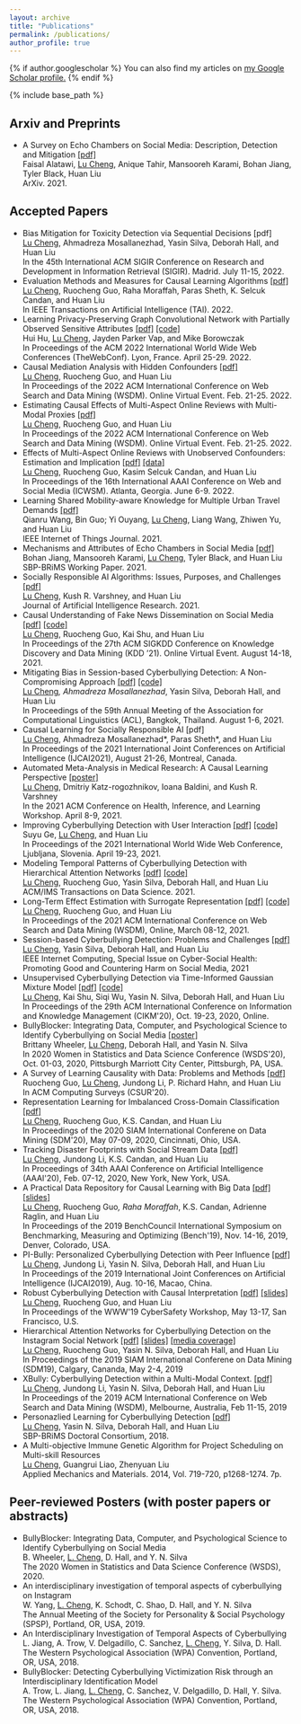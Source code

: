 ```yaml
---
layout: archive
title: "Publications"
permalink: /publications/
author_profile: true
---
```


{% if author.googlescholar %}
  You can also find my articles on <u><a href="{{author.googlescholar}}">my Google Scholar profile</a>.</u>
{% endif %}

{% include base_path %}

## Arxiv and Preprints
*   A Survey on Echo Chambers on Social Media: Description, Detection and Mitigation [[pdf]](https://www.google.com/url?q=https://urldefense.com/v3/__https://arxiv.org/pdf/2112.05084__;!!IKRxdwAv5BmarQ!Yg4z8y4L77OtWueFm6yXqfUmrFBQQyNc7wz4q3ASriwSH5ZYWZZ8Kn3zzVIUeiaZzhqYA9FTeYy5xt0$&source=gmail-html&ust=1661048459927000&usg=AOvVaw3t5gh1bQjovHp4hH1WX7bI)  
    Faisal Alatawi, <u>Lu Cheng</u>, Anique Tahir, Mansooreh Karami, Bohan Jiang, Tyler Black, Huan Liu  
    ArXiv. 2021.

## Accepted Papers
*   Bias Mitigation for Toxicity Detection via Sequential Decisions <a rel="noreferrer">[pdf]</a>  
    <u>Lu Cheng</u>, Ahmadreza Mosallanezhad, Yasin Silva, Deborah Hall, and Huan Liu  
    In the 45th International ACM SIGIR Conference on Research and Development in Information Retrieval (SIGIR). Madrid. July 11-15, 2022.
*   Evaluation Methods and Measures for Causal Learning Algorithms [[pdf]](https://www.google.com/url?q=https://urldefense.com/v3/__https://ieeexplore.ieee.org/stamp/stamp.jsp?arnumber%3D9709543__;!!IKRxdwAv5BmarQ!Yg4z8y4L77OtWueFm6yXqfUmrFBQQyNc7wz4q3ASriwSH5ZYWZZ8Kn3zzVIUeiaZzhqYA9FTLFxXAa8$&source=gmail-html&ust=1661048459927000&usg=AOvVaw2QXRn6qSDRkfT3xzzd61U0)  
    <u>Lu Cheng</u>, Ruocheng Guo, Raha Moraffah, Paras Sheth, K. Selcuk Candan, and Huan Liu  
    In IEEE Transactions on Artificial Intelligence (TAI). 2022.
*   Learning Privacy-Preserving Graph Convolutional Network with Partially Observed Sensitive Attributes [[pdf]](https://www.google.com/url?q=http://www.public.asu.edu/~lcheng35/LearningPrivacy-PreservingGraphConvolutionalNetworkwithPartiallyObservedSensitiveAttributes.pdf&source=gmail-html&ust=1661048459927000&usg=AOvVaw2zIapC0Tnd5eXxpWX6tlE0) [[code]](https://www.google.com/url?q=https://urldefense.com/v3/__https://github.com/HuiHu1/Privacy-Preserving-Graph-Convolutional-Network__;!!IKRxdwAv5BmarQ!Yg4z8y4L77OtWueFm6yXqfUmrFBQQyNc7wz4q3ASriwSH5ZYWZZ8Kn3zzVIUeiaZzhqYA9FT6dKmXRc$&source=gmail-html&ust=1661048459927000&usg=AOvVaw1RNHblT9SrtE59ky9YUDXg)  
    Hui Hu, <u>Lu Cheng</u>, Jayden Parker Vap, and Mike Borowczak  
    In Proceedings of the ACM 2022 International World Wide Web Conferences (TheWebConf). Lyon, France. April 25-29\. 2022.
*   Causal Mediation Analysis with Hidden Confounders [[pdf]](https://www.google.com/url?q=https://urldefense.com/v3/__https://arxiv.org/pdf/2102.11724__;!!IKRxdwAv5BmarQ!Yg4z8y4L77OtWueFm6yXqfUmrFBQQyNc7wz4q3ASriwSH5ZYWZZ8Kn3zzVIUeiaZzhqYA9FTg_0l2C8$&source=gmail-html&ust=1661048459927000&usg=AOvVaw3Z9-aCkQTAcE5s_bO4yNI0)  
    <u>Lu Cheng</u>, Ruocheng Guo, and Huan Liu  
    In Proceedings of the 2022 ACM International Conference on Web Search and Data Mining (WSDM). Online Virtual Event. Feb. 21-25\. 2022.
*   Estimating Causal Effects of Multi-Aspect Online Reviews with Multi-Modal Proxies [[pdf]](https://www.google.com/url?q=https://urldefense.com/v3/__https://arxiv.org/pdf/2112.10274__;!!IKRxdwAv5BmarQ!Yg4z8y4L77OtWueFm6yXqfUmrFBQQyNc7wz4q3ASriwSH5ZYWZZ8Kn3zzVIUeiaZzhqYA9FTfqlRdFQ$&source=gmail-html&ust=1661048459927000&usg=AOvVaw2JfHt6kHXftOc13hbPNv3C)  
    <u>Lu Cheng</u>, Ruocheng Guo, and Huan Liu  
    In Proceedings of the 2022 ACM International Conference on Web Search and Data Mining (WSDM). Online Virtual Event. Feb. 21-25\. 2022.
*   Effects of Multi-Aspect Online Reviews with Unobserved Confounders: Estimation and Implication [[pdf]](https://www.google.com/url?q=https://urldefense.com/v3/__https://arxiv.org/pdf/2110.01746.pdf__;!!IKRxdwAv5BmarQ!Yg4z8y4L77OtWueFm6yXqfUmrFBQQyNc7wz4q3ASriwSH5ZYWZZ8Kn3zzVIUeiaZzhqYA9FTOuDCE3g$&source=gmail-html&ust=1661048459927000&usg=AOvVaw0Y4F7IgzfkHGOYKAukWVHC) [[data]](https://www.google.com/url?q=https://urldefense.com/v3/__https://github.com/GitHubLuCheng/Effects-of-Multi-Aspect-Online-Reviews-with-Unobserved-Confounders__;!!IKRxdwAv5BmarQ!Yg4z8y4L77OtWueFm6yXqfUmrFBQQyNc7wz4q3ASriwSH5ZYWZZ8Kn3zzVIUeiaZzhqYA9FTcLRDcus$&source=gmail-html&ust=1661048459927000&usg=AOvVaw0zUtGfr1NxWXHUGlkafjYJ)  
    <u>Lu Cheng</u>, Ruocheng Guo, Kasim Selcuk Candan, and Huan Liu  
    In Proceedings of the 16th International AAAI Conference on Web and Social Media (ICWSM). Atlanta, Georgia. June 6-9\. 2022.
*   Learning Shared Mobility-aware Knowledge for Multiple Urban Travel Demands [[pdf]](https://www.google.com/url?q=https://urldefense.com/v3/__https://www.researchgate.net/publication/354834813_Learning_Shared_Mobility-aware_Knowledge_for_Multiple_Urban_Travel_Demands__;!!IKRxdwAv5BmarQ!Yg4z8y4L77OtWueFm6yXqfUmrFBQQyNc7wz4q3ASriwSH5ZYWZZ8Kn3zzVIUeiaZzhqYA9FT1TsHN2w$&source=gmail-html&ust=1661048459927000&usg=AOvVaw3zU-MWGv-w4ZFDGuQ_Dtfc)  
    Qianru Wang, Bin Guo; Yi Ouyang, <u>Lu Cheng</u>, Liang Wang, Zhiwen Yu, and Huan Liu  
    IEEE Internet of Things Journal. 2021.
*   Mechanisms and Attributes of Echo Chambers in Social Media [[pdf]](https://www.google.com/url?q=https://urldefense.com/v3/__https://arxiv.org/pdf/2106.05401.pdf__;!!IKRxdwAv5BmarQ!Yg4z8y4L77OtWueFm6yXqfUmrFBQQyNc7wz4q3ASriwSH5ZYWZZ8Kn3zzVIUeiaZzhqYA9FTLsyNwnw$&source=gmail-html&ust=1661048459927000&usg=AOvVaw19gbukc_3KuTwpEsyyJR4S)  
    Bohan Jiang, Mansooreh Karami, <u>Lu Cheng</u>, Tyler Black, and Huan Liu  
    SBP-BRiMS Working Paper. 2021.
*   Socially Responsible AI Algorithms: Issues, Purposes, and Challenges [[pdf]](https://www.google.com/url?q=https://urldefense.com/v3/__https://arxiv.org/pdf/2101.02032.pdf__;!!IKRxdwAv5BmarQ!Yg4z8y4L77OtWueFm6yXqfUmrFBQQyNc7wz4q3ASriwSH5ZYWZZ8Kn3zzVIUeiaZzhqYA9FTN30NAKA$&source=gmail-html&ust=1661048459928000&usg=AOvVaw0SfBXi5gVOvKzGHZ-TycT8)  
    <u>Lu Cheng</u>, Kush R. Varshney, and Huan Liu  
    Journal of Artificial Intelligence Research. 2021.
*   Causal Understanding of Fake News Dissemination on Social Media [[pdf]](https://www.google.com/url?q=https://urldefense.com/v3/__http://www.cs.iit.edu/*kshu/files/kdd_causal.pdf__;fg!!IKRxdwAv5BmarQ!Yg4z8y4L77OtWueFm6yXqfUmrFBQQyNc7wz4q3ASriwSH5ZYWZZ8Kn3zzVIUeiaZzhqYA9FTw6M25pM$&source=gmail-html&ust=1661048459928000&usg=AOvVaw2eVupFtpFOzolkuIGHoPip) [[code]](https://www.google.com/url?q=https://urldefense.com/v3/__https://github.com/GitHubLuCheng/Causal-Understanding-of-Fake-News-Dissemination__;!!IKRxdwAv5BmarQ!Yg4z8y4L77OtWueFm6yXqfUmrFBQQyNc7wz4q3ASriwSH5ZYWZZ8Kn3zzVIUeiaZzhqYA9FTYlF8yqE$&source=gmail-html&ust=1661048459928000&usg=AOvVaw3a8IsbOzaMgGDPueByH0M9)  
    <u>Lu Cheng</u>, Ruocheng Guo, Kai Shu, and Huan Liu  
    In Proceedings of the 27th ACM SIGKDD Conference on Knowledge Discovery and Data Mining (KDD ’21). Online Virtual Event. August 14-18, 2021.
*   Mitigating Bias in Session-based Cyberbullying Detection: A Non-Compromising Approach [[pdf]](https://www.google.com/url?q=https://urldefense.com/v3/__https://www.researchgate.net/publication/352573248_Mitigating_Bias_in_Session-based_Cyberbullying_Detection_A_Non-Compromising_Approach__;!!IKRxdwAv5BmarQ!Yg4z8y4L77OtWueFm6yXqfUmrFBQQyNc7wz4q3ASriwSH5ZYWZZ8Kn3zzVIUeiaZzhqYA9FTPmPi4W0$&source=gmail-html&ust=1661048459928000&usg=AOvVaw0TljEVRXy19OIUao-zZ5cW) [[code]](https://www.google.com/url?q=https://urldefense.com/v3/__https://github.com/GitHubLuCheng/MitigateBiasSessionCB__;!!IKRxdwAv5BmarQ!Yg4z8y4L77OtWueFm6yXqfUmrFBQQyNc7wz4q3ASriwSH5ZYWZZ8Kn3zzVIUeiaZzhqYA9FTp8jGMkw$&source=gmail-html&ust=1661048459928000&usg=AOvVaw1rmSJ5kb4wk7qTbticsAgo)  
    <u>Lu Cheng</u>*, Ahmadreza Mosallanezhad*, Yasin Silva, Deborah Hall, and Huan Liu  
    In Proceedings of the 59th Annual Meeting of the Association for Computational Linguistics (ACL), Bangkok, Thailand. August 1-6, 2021.
*   Causal Learning for Socially Responsible AI <a rel="noreferrer">[pdf]</a>  
    <u>Lu Cheng</u>, Ahmadreza Mosallanezhad*, Paras Sheth*, and Huan Liu  
    In Proceedings of the 2021 International Joint Conferences on Artificial Intelligence (IJCAI2021), August 21-26, Montreal, Canada.
*   Automated Meta-Analysis in Medical Research: A Causal Learning Perspective [[poster]](https://www.google.com/url?q=http://www.public.asu.edu/~lcheng35/ACM%2520CHIL.pdf&source=gmail-html&ust=1661048459928000&usg=AOvVaw22FB6mC09Hs0WO104qdB4R)  
    <u>Lu Cheng</u>, Dmitriy Katz-rogozhnikov, Ioana Baldini, and Kush R. Varshney  
    In the 2021 ACM Conference on Health, Inference, and Learning Workshop. April 8-9, 2021.
*   Improving Cyberbullying Detection with User Interaction [[pdf]](https://www.google.com/url?q=https://urldefense.com/v3/__https://arxiv.org/pdf/2011.00449.pdf__;!!IKRxdwAv5BmarQ!Yg4z8y4L77OtWueFm6yXqfUmrFBQQyNc7wz4q3ASriwSH5ZYWZZ8Kn3zzVIUeiaZzhqYA9FToJeyhck$&source=gmail-html&ust=1661048459928000&usg=AOvVaw3xM0B6WjWeeEkTY7fKSrBW) [[code]](https://www.google.com/url?q=https://urldefense.com/v3/__https://github.com/gesy17/TGBully__;!!IKRxdwAv5BmarQ!Yg4z8y4L77OtWueFm6yXqfUmrFBQQyNc7wz4q3ASriwSH5ZYWZZ8Kn3zzVIUeiaZzhqYA9FTV43o-2E$&source=gmail-html&ust=1661048459928000&usg=AOvVaw1H-h4Ki7s3Dq8DkR8_G1zF)  
    Suyu Ge, <u>Lu Cheng</u>, and Huan Liu  
    In Proceedings of the 2021 International World Wide Web Conference, Ljubljana, Slovenia. April 19-23, 2021.
*   Modeling Temporal Patterns of Cyberbullying Detection with Hierarchical Attention Networks [[pdf]](https://www.google.com/url?q=https://urldefense.com/v3/__https://www.researchgate.net/publication/347571703_Modeling_Temporal_Patterns_of_Cyberbullying_Detection_with_Hierarchical_Attention_Networks__;!!IKRxdwAv5BmarQ!Yg4z8y4L77OtWueFm6yXqfUmrFBQQyNc7wz4q3ASriwSH5ZYWZZ8Kn3zzVIUeiaZzhqYA9FTcsFZ6WE$&source=gmail-html&ust=1661048459928000&usg=AOvVaw2004B4_xPMmdiqb3BOTF_U) [[code]](https://www.google.com/url?q=https://urldefense.com/v3/__https://github.com/GitHubLuCheng/Modeling-Temporal-Patterns-of-Cyberbullying-Detection__;!!IKRxdwAv5BmarQ!Yg4z8y4L77OtWueFm6yXqfUmrFBQQyNc7wz4q3ASriwSH5ZYWZZ8Kn3zzVIUeiaZzhqYA9FT4jdvsNM$&source=gmail-html&ust=1661048459928000&usg=AOvVaw3iuLe6l3Ow7bsona4qyZ6J)  
    <u>Lu Cheng</u>, Ruocheng Guo, Yasin Silva, Deborah Hall, and Huan Liu  
    ACM/IMS Transactions on Data Science. 2021.
*   Long-Term Effect Estimation with Surrogate Representation [[pdf]](https://www.google.com/url?q=https://urldefense.com/v3/__https://arxiv.org/pdf/2008.08236.pdf__;!!IKRxdwAv5BmarQ!Yg4z8y4L77OtWueFm6yXqfUmrFBQQyNc7wz4q3ASriwSH5ZYWZZ8Kn3zzVIUeiaZzhqYA9FT-oY4mvw$&source=gmail-html&ust=1661048459928000&usg=AOvVaw0xKLjwypBN4KAijG5TsOmN) [[code]](https://www.google.com/url?q=https://urldefense.com/v3/__https://github.com/GitHubLuCheng/LTEE__;!!IKRxdwAv5BmarQ!Yg4z8y4L77OtWueFm6yXqfUmrFBQQyNc7wz4q3ASriwSH5ZYWZZ8Kn3zzVIUeiaZzhqYA9FTrBAOqKY$&source=gmail-html&ust=1661048459928000&usg=AOvVaw20H5LVQHDKZDL4xOPcFPea)  
    <u>Lu Cheng</u>, Ruocheng Guo, and Huan Liu  
    In Proceedings of the 2021 ACM International Conference on Web Search and Data Mining (WSDM), Online, March 08-12, 2021.
*   Session-based Cyberbullying Detection: Problems and Challenges [[pdf]](https://www.google.com/url?q=https://urldefense.com/v3/__https://www.researchgate.net/publication/344754725_Session-based_Cyberbullying_Detection_Problems_and_Challenges__;!!IKRxdwAv5BmarQ!Yg4z8y4L77OtWueFm6yXqfUmrFBQQyNc7wz4q3ASriwSH5ZYWZZ8Kn3zzVIUeiaZzhqYA9FTdn9Zlso$&source=gmail-html&ust=1661048459928000&usg=AOvVaw1Q5LEwUyJ-bp4ZNRXJxpvw)  
    <u>Lu Cheng</u>, Yasin Silva, Deborah Hall, and Huan Liu  
    IEEE Internet Computing, Special Issue on Cyber-Social Health: Promoting Good and Countering Harm on Social Media, 2021
*   Unsupervised Cyberbullying Detection via Time-Informed Gaussian Mixture Model [[pdf]](https://www.google.com/url?q=https://urldefense.com/v3/__https://www.researchgate.net/publication/343485911_Unsupervised_Cyberbullying_Detection_via_Time-Informed_Gaussian_Mixture_Model__;!!IKRxdwAv5BmarQ!Yg4z8y4L77OtWueFm6yXqfUmrFBQQyNc7wz4q3ASriwSH5ZYWZZ8Kn3zzVIUeiaZzhqYA9FTE7unq5A$&source=gmail-html&ust=1661048459928000&usg=AOvVaw1ijHp3wTdwVo652ESjlkL7) [[code]](https://www.google.com/url?q=https://urldefense.com/v3/__https://github.com/GitHubLuCheng/UCD__;!!IKRxdwAv5BmarQ!Yg4z8y4L77OtWueFm6yXqfUmrFBQQyNc7wz4q3ASriwSH5ZYWZZ8Kn3zzVIUeiaZzhqYA9FT1HoG5ww$&source=gmail-html&ust=1661048459928000&usg=AOvVaw2Lb1q_TxegxYluh2vQ6YC6)  
    <u>Lu Cheng</u>, Kai Shu, Siqi Wu, Yasin N. Silva, Deborah Hall, and Huan Liu  
    In Proceedings of the 29th ACM International Conference on Information and Knowledge Management (CIKM'20), Oct. 19-23, 2020, Online.
*   BullyBlocker: Integrating Data, Computer, and Psychological Science to Identify Cyberbullying on Social Media [[poster]](https://www.google.com/url?q=http://www.public.asu.edu/~lcheng35/Wheeler_309551.pdf&source=gmail-html&ust=1661048459928000&usg=AOvVaw34fefA8Q_dli6OT658nZM_)  
    Brittany Wheeler, <u>Lu Cheng</u>, Deborah Hall, and Yasin N. Silva  
    In 2020 Women in Statistics and Data Science Conference (WSDS'20), Oct. 01-03, 2020, Pittsburgh Marriott City Center, Pittsburgh, PA, USA.
*   A Survey of Learning Causality with Data: Problems and Methods [[pdf]](https://www.google.com/url?q=https://urldefense.com/v3/__https://arxiv.org/pdf/1809.09337.pdf__;!!IKRxdwAv5BmarQ!Yg4z8y4L77OtWueFm6yXqfUmrFBQQyNc7wz4q3ASriwSH5ZYWZZ8Kn3zzVIUeiaZzhqYA9FT8NQ0dpY$&source=gmail-html&ust=1661048459928000&usg=AOvVaw0JB4J6ubwcZ6I22xbOQvTg)  
    Ruocheng Guo, <u>Lu Cheng</u>, Jundong Li, P. Richard Hahn, and Huan Liu  
    In ACM Computing Surveys (CSUR'20).
*   Representation Learning for Imbalanced Cross-Domain Classification [[pdf]](https://www.google.com/url?q=https://urldefense.com/v3/__https://www.researchgate.net/publication/339052207_Representation_Learning_for_Imbalanced_Cross-Domain_Classification__;!!IKRxdwAv5BmarQ!Yg4z8y4L77OtWueFm6yXqfUmrFBQQyNc7wz4q3ASriwSH5ZYWZZ8Kn3zzVIUeiaZzhqYA9FTEyLZbok$&source=gmail-html&ust=1661048459929000&usg=AOvVaw02WyuvYuESRkhRYydEKYIW)  
    <u>Lu Cheng</u>, Ruocheng Guo, K.S. Candan, and Huan Liu  
    In Proceedings of the 2020 SIAM International Conferene on Data Mining (SDM'20), May 07-09, 2020, Cincinnati, Ohio, USA.
*   Tracking Disaster Footprints with Social Stream Data [[pdf]](https://www.google.com/url?q=http://www.public.asu.edu/~lcheng35/AAAI20_TDF.pdf&source=gmail-html&ust=1661048459929000&usg=AOvVaw38vH7g4YJ45IPAlt-f5xl7)  
    <u>Lu Cheng</u>, Jundong Li, K.S. Candan, and Huan Liu  
    In Proceedings of 34th AAAI Conference on Artificial Intelligence (AAAI'20), Feb. 07-12, 2020, New York, New York, USA.
*   A Practical Data Repository for Causal Learning with Big Data [[pdf]](https://www.google.com/url?q=https://urldefense.com/v3/__https://www.researchgate.net/profile/Lu_Cheng39/publication/337745553_A_Practical_Data_Repository_for_Causal_Learning_with_Big_Data/links/5de82985299bf10bc34047f6/A-Practical-Data-Repository-for-Causal-Learning-with-Big-Data.pdf__;!!IKRxdwAv5BmarQ!Yg4z8y4L77OtWueFm6yXqfUmrFBQQyNc7wz4q3ASriwSH5ZYWZZ8Kn3zzVIUeiaZzhqYA9FTslYt_Lc$&source=gmail-html&ust=1661048459929000&usg=AOvVaw1R00ZL05wtnT-aKCtz_nOR) [[slides]](https://www.google.com/url?q=http://www.public.asu.edu/~lcheng35/bench_slides.pdf&source=gmail-html&ust=1661048459929000&usg=AOvVaw1UR9HJeuFyRvE5uastfCgG)  
    <u>Lu Cheng</u>, Ruocheng Guo<sup>*</sup>, Raha Moraffah<sup>*</sup>, K.S. Candan, Adrienne Raglin, and Huan Liu  
    In Proceedings of the 2019 BenchCouncil International Symposium on Benchmarking, Measuring and Optimizing (Bench'19), Nov. 14-16, 2019, Denver, Colorado, USA.
*   PI-Bully: Personalized Cyberbullying Detection with Peer Influence [[pdf]](https://www.google.com/url?q=https://urldefense.com/v3/__https://www.researchgate.net/publication/333381059_PI-Bully_Personalized_Cyberbullying_Detection_with_Peer_Influence__;!!IKRxdwAv5BmarQ!Yg4z8y4L77OtWueFm6yXqfUmrFBQQyNc7wz4q3ASriwSH5ZYWZZ8Kn3zzVIUeiaZzhqYA9FTOYOPaT0$&source=gmail-html&ust=1661048459929000&usg=AOvVaw3oVuabJlBu26LBY5xLHVyu)  
    <u>Lu Cheng</u>, Jundong Li, Yasin N. Silva, Deborah Hall, and Huan Liu  
    In Proceedings of the 2019 International Joint Conferences on Artificial Intelligence (IJCAI2019), Aug. 10-16, Macao, China.
*   Robust Cyberbullying Detection with Causal Interpretation [[pdf]](https://www.google.com/url?q=https://urldefense.com/v3/__https://www.researchgate.net/publication/331556336_Robust_Cyberbullying_Detection_with_Causal_Interpretation__;!!IKRxdwAv5BmarQ!Yg4z8y4L77OtWueFm6yXqfUmrFBQQyNc7wz4q3ASriwSH5ZYWZZ8Kn3zzVIUeiaZzhqYA9FTtp70e1w$&source=gmail-html&ust=1661048459929000&usg=AOvVaw0ODjBzerVoU9hOhyv-sLep) [[slides]](https://www.google.com/url?q=http://www.public.asu.edu/~lcheng35/WWW19.pdf&source=gmail-html&ust=1661048459929000&usg=AOvVaw3qnCQ6BJqiT5AgDWHykOqf)  
    <u>Lu Cheng</u>, Ruocheng Guo, and Huan Liu  
    In Proceedings of the WWW'19 CyberSafety Workshop, May 13-17, San Francisco, U.S.
*   Hierarchical Attention Networks for Cyberbullying Detection on the Instagram Social Network [[pdf]](https://www.google.com/url?q=https://urldefense.com/v3/__https://www.researchgate.net/publication/331314806_Hierarchical_Attention_Networks_for_Cyberbullying_Detection_on_the_Instagram_Social_Network__;!!IKRxdwAv5BmarQ!Yg4z8y4L77OtWueFm6yXqfUmrFBQQyNc7wz4q3ASriwSH5ZYWZZ8Kn3zzVIUeiaZzhqYA9FTaxVKsZ0$&source=gmail-html&ust=1661048459929000&usg=AOvVaw0Pcc6VLLJbjMmxQN6a2VNb) [[slides]](https://www.google.com/url?q=http://www.public.asu.edu/~lcheng35/SDM19.pdf&source=gmail-html&ust=1661048459929000&usg=AOvVaw08L_JoUXBF9IZiBoNiWQ7V) [[media coverage]](https://www.google.com/url?q=https://urldefense.com/v3/__https://www.educationdive.com/press-release/20190519-us-researchers-developing-tool-to-stop-cyberbullying-on-instagram/?fbclid%3DIwAR2ubP0NVJyIR7DtkHOUVjBwjNs_r_w-bvOGSzUFubzkpXdb-PHzrUYKn04__;!!IKRxdwAv5BmarQ!Yg4z8y4L77OtWueFm6yXqfUmrFBQQyNc7wz4q3ASriwSH5ZYWZZ8Kn3zzVIUeiaZzhqYA9FTisTjON4$&source=gmail-html&ust=1661048459929000&usg=AOvVaw0fzpraFtYteAeepQEu12_5)  
    <u>Lu Cheng</u>, Ruocheng Guo, Yasin N. Silva, Deborah Hall, and Huan Liu  
    In Proceedings of the 2019 SIAM International Conferene on Data Mining (SDM19), Calgary, Cananda, May 2-4, 2019
*   XBully: Cyberbullying Detection within a Multi-Modal Context. [[pdf]](https://www.google.com/url?q=https://urldefense.com/v3/__https://www.researchgate.net/publication/329302224_XBully_Cyberbullying_Detection_within_a_Multi-Modal_Context__;!!IKRxdwAv5BmarQ!Yg4z8y4L77OtWueFm6yXqfUmrFBQQyNc7wz4q3ASriwSH5ZYWZZ8Kn3zzVIUeiaZzhqYA9FTWhRjdcg$&source=gmail-html&ust=1661048459929000&usg=AOvVaw35m6QIodoK7tioBEoAcIIQ)  
    <u>Lu Cheng</u>, Jundong Li, Yasin N. Silva, Deborah Hall, and Huan Liu  
    In Proceedings of the 2019 ACM International Conference on Web Search and Data Mining (WSDM), Melbourne, Australia, Feb 11-15, 2019
*   Personazlied Learning for Cyberbullying Detection [[pdf]](https://www.google.com/url?q=http://www.public.asu.edu/~ynsilva/publications/PersonalizedLearningCB2018.pdf&source=gmail-html&ust=1661048459929000&usg=AOvVaw2Hrq4izp7h_oB6ozSQDv4x)  
    <u>Lu Cheng</u>, Yasin N. Silva, Deborah Hall, and Huan Liu  
    SBP-BRiMS Doctoral Consortium, 2018.
*   A Multi-objective Immune Genetic Algorithm for Project Scheduling on Multi-skill Resources  
    <u>Lu Cheng</u>, Guangrui Liao, Zhenyuan Liu  
    Applied Mechanics and Materials. 2014, Vol. 719-720, p1268-1274\. 7p.

## Peer-reviewed Posters (with poster papers or abstracts)
*   BullyBlocker: Integrating Data, Computer, and Psychological Science to Identify Cyberbullying on Social Media  
    B. Wheeler, <u>L. Cheng</u>, D. Hall, and Y. N. Silva  
    The 2020 Women in Statistics and Data Science Conference (WSDS), 2020.
*   An interdisciplinary investigation of temporal aspects of cyberbullying on Instagram  
    W. Yang, <u>L. Cheng</u>, K. Schodt, C. Shao, D. Hall, and Y. N. Silva  
    The Annual Meeting of the Society for Personality & Social Psychology (SPSP), Portland, OR, USA, 2019.
*   An Interdisciplinary Investigation of Temporal Aspects of Cyberbullying  
    L. Jiang, A. Trow, V. Delgadillo, C. Sanchez, <u>L. Cheng</u>, Y. Silva, D. Hall.  
    The Western Psychological Association (WPA) Convention, Portland, OR, USA, 2018.
*   BullyBlocker: Detecting Cyberbullying Victimization Risk through an Interdisciplinary Identification Model  
    A. Trow, L. Jiang, <u>L. Cheng</u>, C. Sanchez, V. Delgadillo, D. Hall, Y. Silva.  
    The Western Psychological Association (WPA) Convention, Portland, OR, USA, 2018.

[//]: # ({% for post in site.publications reversed %})

[//]: # (  {% include archive-single.html %})

[//]: # ({% endfor %})
